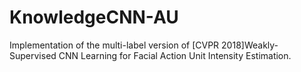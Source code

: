 # KnowledgeCNN-AU
Implementation of the multi-label version of [CVPR 2018]Weakly-Supervised CNN Learning for Facial Action Unit Intensity Estimation.
